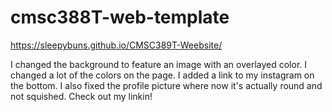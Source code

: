 # cmsc388T-web-template

https://sleepybuns.github.io/CMSC389T-Weebsite/

I changed the background to feature an image with an overlayed color. I changed
a lot of the colors on the page. I added a link to my instagram on the bottom. 
I also fixed the profile picture where now it's actually round and not squished. 
Check out my linkin! 